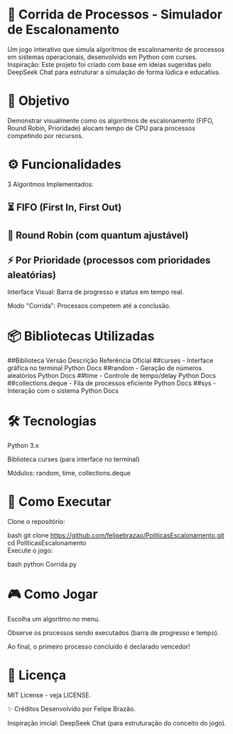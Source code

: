 # 🚀 Corrida de Processos - Simulador de Escalonamento
Um jogo interativo que simula algoritmos de escalonamento de processos em sistemas operacionais, desenvolvido em Python com curses.
Inspiração: Este projeto foi criado com base em ideias sugeridas pelo DeepSeek Chat para estruturar a simulação de forma lúdica e educativa.

# 🎯 Objetivo
Demonstrar visualmente como os algoritmos de escalonamento (FIFO, Round Robin, Prioridade) alocam tempo de CPU para processos competindo por recursos.

# ⚙️ Funcionalidades
3 Algoritmos Implementados:

## ⏳ FIFO (First In, First Out)

## 🔄 Round Robin (com quantum ajustável)

## ⚡ Por Prioridade (processos com prioridades aleatórias)

Interface Visual: Barra de progresso e status em tempo real.

Modo "Corrida": Processos competem até a conclusão.

# 📦 Bibliotecas Utilizadas
##Biblioteca	Versão	Descrição	Referência Oficial
##curses	-	Interface gráfica no terminal	Python Docs
##random	-	Geração de números aleatórios	Python Docs
##time	-	Controle de tempo/delay	Python Docs
##collections.deque	-	Fila de processos eficiente	Python Docs
##sys	-	Interação com o sistema	Python Docs


# 🛠️ Tecnologias
Python 3.x

Biblioteca curses (para interface no terminal)

Módulos: random, time, collections.deque

# 🚦 Como Executar
Clone o repositório:

bash
git clone https://github.com/felipebrazao/PoliticasEscalonamento.git  
cd PoliticasEscalonamento  
Execute o jogo:

bash
python Corrida.py  
# 🎮 Como Jogar
Escolha um algoritmo no menu.

Observe os processos sendo executados (barra de progresso e tempo).

Ao final, o primeiro processo concluído é declarado vencedor!

# 📜 Licença
MIT License - veja LICENSE.

✨ Créditos
Desenvolvido por Felipe Brazão.

Inspiração inicial: DeepSeek Chat (para estruturação do conceito do jogo).
